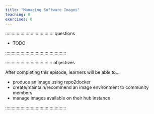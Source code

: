 ```yaml
---
title: "Managing Software Images"
teaching: 0
exercises: 0
---
```


:::::::::::::::::::::::::::::::::::::: questions 

- TODO

::::::::::::::::::::::::::::::::::::::::::::::::

::::::::::::::::::::::::::::::::::::: objectives

After completing this episode, learners will be able to...

- produce an image using repo2docker
- create/maintain/recommend an image environment to community members
- manage images available on their hub instance

::::::::::::::::::::::::::::::::::::::::::::::::

